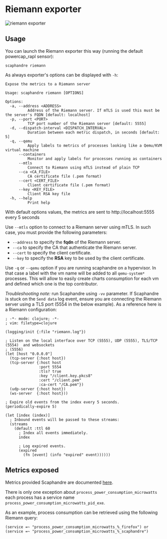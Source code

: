 # Riemann exporter

![riemann exporter](images/riemann_exporter.png)

## Usage

You can launch the Riemann exporter this way (running the default powercap_rapl sensor):

<!-- mdbook-xgettext:skip -->
```
scaphandre riemann
```

As always exporter's options can be displayed with `-h`:

<!-- mdbook-xgettext:skip -->
```
Expose the metrics to a Riemann server

Usage: scaphandre riemann [OPTIONS]

Options:
  -a, --address <ADDRESS>
          Address of the Riemann server. If mTLS is used this must be the server's FQDN [default: localhost]
  -p, --port <PORT>
          TCP port number of the Riemann server [default: 5555]
  -d, --dispatch-interval <DISPATCH_INTERVAL>
          Duration between each metric dispatch, in seconds [default: 5]
  -q, --qemu
          Apply labels to metrics of processes looking like a Qemu/KVM virtual machine
      --containers
          Monitor and apply labels for processes running as containers
      --mtls
          Connect to Riemann using mTLS instead of plain TCP
      --ca <CA_FILE>
          CA certificate file (.pem format)
      --cert <CERT_FILE>
          Client certificate file (.pem format)
      --key <KEY_FILE>
          Client RSA key file
  -h, --help
          Print help
```

With default options values, the metrics are sent to http://localhost:5555 every 5 seconds

Use `--mtls` option to connect to a Riemann server using mTLS. In such case, you must provide the following parameters:
* `--address` to specify the **fqdn** of the Riemann server.
* `--ca` to specify the CA that authenticate the Riemann server.
* `--cert` to specify the client certificate.
* `--key` to specify the **RSA** key to be used by the client certificate.

Use `-q` or `--qemu` option if you are running scaphandre on a hypervisor. In that case a label with the vm name will be added to all `qemu-system*` processes.
This will allow to easily create charts consumption for each vm and defined which one is the top contributor.

*Troubleshooting note:* run  Scaphandre using `-vv` parameter. If Scaphandre is stuck on the `Send data` log event, ensure you are connecting the Riemann server using a TLS port (5554 in the below example).
As a reference here is a Riemann configuration:

<!-- mdbook-xgettext:skip -->
```
; -*- mode: clojure; -*-
; vim: filetype=clojure

(logging/init {:file "riemann.log"})

; Listen on the local interface over TCP (5555), UDP (5555), TLS/TCP (5554)  and websockets
; (5556)
(let [host "0.0.0.0"]
  (tcp-server {:host host})
  (tcp-server {:host host
               :port 5554
               :tls? true
               :key "/client.key.pkcs8"
               :cert "/client.pem"
               :ca-cert "/CA.pem"})
  (udp-server {:host host})
  (ws-server  {:host host}))

; Expire old events from the index every 5 seconds.
(periodically-expire 5)

(let [index (index)]
  ; Inbound events will be passed to these streams:
  (streams
    (default :ttl 60
      ; Index all events immediately.
      index

      ; Log expired events.
      (expired
        (fn [event] (info "expired" event))))))
```

## Metrics exposed

Metrics provided Scaphandre are documented [here](references/metrics.md).

There is only one exception about `process_power_consumption_microwatts` each process has a service name `process_power_consumption_microwatts_pid_exe`.

As an example, process consumption can be retrieved using the following Riemann query:

<!-- mdbook-xgettext:skip -->
```
(service =~ "process_power_consumption_microwatts_%_firefox") or (service =~ "process_power_consumption_microwatts_%_scaphandre")
```
